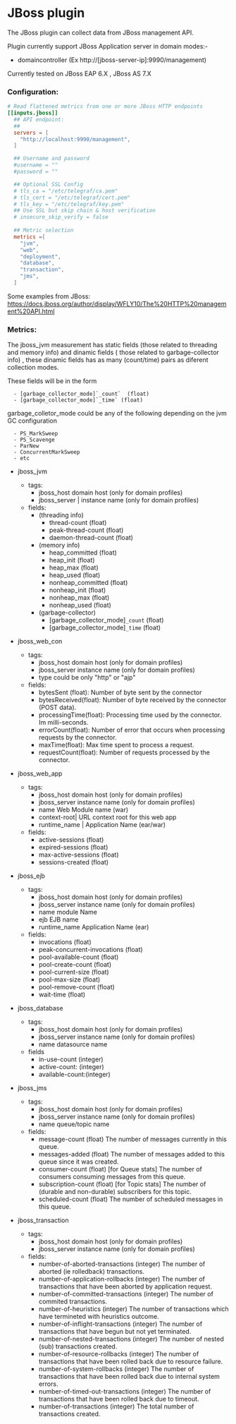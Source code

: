 # JBoss plugin

The JBoss plugin can collect data from JBoss management API.

Plugin currently support JBoss Application server in domain modes:-

- domaincontroller  (Ex http://[jboss-server-ip]:9990/management)

Currently tested on JBoss EAP 6.X , JBoss AS 7.X

### Configuration:

```toml
# Read flattened metrics from one or more JBoss HTTP endpoints
[[inputs.jboss]]
  ## API endpoint:
  ##
  servers = [
    "http://localhost:9990/management",
  ]

  ## Username and password
  #username = ""
  #password = ""

  ## Optional SSL Config
  # tls_ca = "/etc/telegraf/ca.pem"
  # tls_cert = "/etc/telegraf/cert.pem"
  # tls_key = "/etc/telegraf/key.pem"
  ## Use SSL but skip chain & host verification
  # insecure_skip_verify = false
  
  ## Metric selection
  metrics =[
    "jvm",
    "web",
    "deployment",
    "database",
    "transaction",
    "jms",
  ]
```

Some examples from JBoss:
https://docs.jboss.org/author/display/WFLY10/The%20HTTP%20management%20API.html


### Metrics:

The jboss_jvm measurement has static fields (those related to threading and memory info) and dinamic fields ( those related to garbage-collector info) , these dinamic fields has as many  (count/time) pairs as diferent collection modes.

These fields will be in the form

      - [garbage_collector_mode]`_count`  (float)
      - [garbage_collector_mode]`_time` (float)

garbage_colletor_mode could be any of the following depending on the jvm GC configuration

      - PS_MarkSweep
      - PS_Scavenge
      - ParNew
      - ConcurrentMarkSweep
      - etc


- jboss_jvm
    - tags:
        - jboss_host  domain host (only for domain profiles)
        - jboss_server | instance name (only for domain profiles)
    - fields:
        - (threading info)
            - thread-count (float)
            - peak-thread-count (float)
            - daemon-thread-count (float)
        - (memory info)
            - heap_committed (float)
            - heap_init (float)
            - heap_max (float)
            - heap_used (float)
            - nonheap_committed (float)
            - nonheap_init (float)
            - nonheap_max (float)
            - nonheap_used (float)
        - (garbage-collector)
            - [garbage_collector_mode]`_count`  (float)
            - [garbage_collector_mode]`_time` (float)

- jboss_web_con
    - tags:
        - jboss_host  domain host (only for domain profiles)
        - jboss_server  instance name (only for domain profiles)
        - type  could be only "http"  or "ajp"
    - fields:
        - bytesSent (float):	Number of byte sent by the connector
        - bytesReceived(float):	Number of byte received by the connector (POST data).
        - processingTime(float):	Processing time used by the connector. Im milli-seconds.
        - errorCount(float):	Number of error that occurs when processing requests by the connector.
        - maxTime(float):	Max time spent to process a request.
        - requestCount(float):	Number of requests processed by the connector.

- jboss_web_app
    - tags:
        - jboss_host  domain host (only for domain profiles)
        - jboss_server  instance name (only for domain profiles)
        - name  Web Module name (war)
        - context-root| URL context root for this web app
        - runtime_name   |  Application Name (ear/war)
    - fields:
        - active-sessions (float)
        - expired-sessions (float)
        - max-active-sessions (float)
        - sessions-created (float)

- jboss_ejb
    - tags:
        - jboss_host  domain host (only for domain profiles)
        - jboss_server  instance name (only for domain profiles)
        - name   module Name
        - ejb   EJB name
        - runtime_name  Application Name (ear)
    - fields:
        - invocations (float)
        - peak-concurrent-invocations (float)
        - pool-available-count (float)
        - pool-create-count (float)
        - pool-current-size (float)
        - pool-max-size (float)
        - pool-remove-count (float)
        - wait-time (float)

- jboss_database
    - tags:
        - jboss_host  domain host (only for domain profiles)
        - jboss_server  instance name (only for domain profiles)
        - name  datasource name
    - fields
        - in-use-count (integer)
        - active-count: (integer)
        - available-count:(integer)

- jboss_jms
    - tags:
        - jboss_host  domain host (only for domain profiles)
        - jboss_server  instance name (only for domain profiles)
        - name   queue/topic name
    - fields:
        - message-count (float)  The number of messages currently in this queue.
        - messages-added (float) The number of messages added to this queue since it was created.
        - consumer-count (float) [for Queue stats] The number of consumers consuming messages from this queue.
        - subscription-count (float) [for Topic stats] The number of (durable and non-durable) subscribers for this topic.
        - scheduled-count (float) The number of scheduled messages in this queue.

- jboss_transaction
    - tags:
        - jboss_host  domain host (only for domain profiles)
        - jboss_server  instance name (only for domain profiles)
    - fields:
        - number-of-aborted-transactions (integer)  The number of aborted (ie rolledback) transactions.
        - number-of-application-rollbacks (integer) The number of transactions that have been aborted by application request.
        - number-of-committed-transactions (integer) The number of commited transactions.
        - number-of-heuristics (integer) The number of transactions which have termineted with heuristics outcome.
        - number-of-inflight-transactions (integer) The number of transactions that have begun but not yet terminated.
        - number-of-nested-transactions (integer) The number of nested (sub) transactions created.
        - number-of-resource-rollbacks (integer) The number of transactions that have been rolled back due to resource failure.
        - number-of-system-rollbacks (integer) The number of transactions that have been rolled back due to internal system errors.
        - number-of-timed-out-transactions (integer) The number of transactions that have been rolled back due to timeout.
        - number-of-transactions (integer) The total number of transactions created.
    
